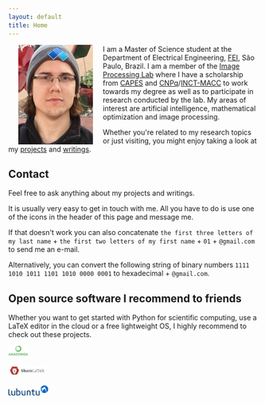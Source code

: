 ```yaml
---
layout: default
title: Home
---
```

<img align="left" width="150" hspace="20" src="assets/img/home/davi.jpg" usemap="#mapname">
<map name="mapname">
    <area shape="poly" coords="61,19,80,6,100,23,91,32,81,21,72,29" href="http://evo.shoryuken.com/" alt="EVO">
</map>

I am a Master of Science student at the Department of Electrical Engineering, [FEI](http://portal.fei.edu.br/en-us/pages/home.aspx), São Paulo, Brazil. I am a member of the [Image Processing Lab](http://fei.edu.br/~cet/ipl.html) where I have a scholarship from [CAPES](http://www.capes.gov.br/) and [CNPq](http://www.cnpq.br/)/[INCT-MACC](https://macc.lncc.br/) to work towards my degree as well as to participate in research conducted by the lab. My areas of interest are artificial intelligence, mathematical optimization and image processing.

Whether you're related to my research topics or just visiting, you might enjoy taking a look at my [projects](http://ddfabbro.com/projects.html) and [writings](http://ddfabbro.com/writings.html).

## Contact

Feel free to ask anything about my projects and writings.

It is usually very easy to get in touch with me. All you have to do is use one of the icons in the header of this page and message me.

If that doesn't work you can also concatenate `the first three letters of my last name` + `the first two letters of my first name` + `01` + `@gmail.com` to send me an e-mail.

Alternatively, you can convert the following string of binary numbers `1111 1010 1011 1101 1010 0000 0001` to hexadecimal + `@gmail.com`.

## Open source software I recommend to friends

Whether you want to get started with Python for scientific computing, use a LaTeX editor in the cloud or a free lightweight OS, I highly recommend to check out these projects.

<a href="https://www.anaconda.com"><img src="assets/img/home/anaconda.jpg" alt="Anaconda" height="20"></a>
<br><br>
<a href="https://www.sharelatex.com"><img src="assets/img/home/sharelatex.jpg" alt="ShareLaTeX" height="20"></a>
<br><br>
<a href="https://wiki.ubuntu.com/Lubuntu"><img src="assets/img/home/lubuntu.jpg" alt="Lubuntu" height="20"></a>
